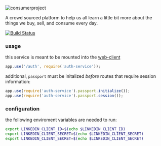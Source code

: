 ![consumerproject](http://i.imgur.com/iLlaWxJ.png)

A crowd sourced platform to help us all learn a little bit more about the
things we buy, sell, and consume every day.

[![Build Status](https://travis-ci.org/consumr-project/auth-service.svg?branch=master)](https://travis-ci.org/consumr-project/auth-service)

### usage

this service is meant to be mounted into the
[web-client](https://github.com/consumr-project/web-client)

```js
app.use('/auth', require('auth-service'));
```

additional, `passport` must be initalized *before* routes that require session
information:

```js
app.use(require('auth-service').passport.initialize());
app.use(require('auth-service').passport.session());
```

### configuration

the following enviroment variables are needed to run:

```bash
export LINKEDIN_CLIENT_ID=$(echo $LINKEDIN_CLIENT_ID)
export LINKEDIN_CLIENT_SECRET=$(echo $LINKEDIN_CLIENT_SECRET)
export LINKEDIN_CLIENT_SECRET=$(echo $LINKEDIN_CLIENT_SECRET)
```
